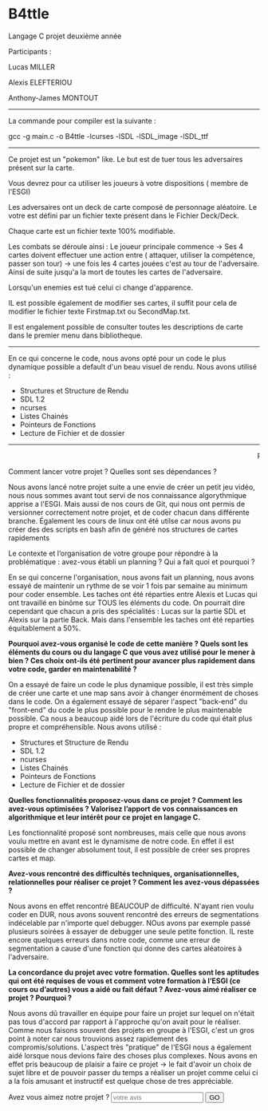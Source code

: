 # B4ttle
Langage C projet deuxième année

Participants : 

Lucas MILLER 

Alexis ELEFTERIOU

Anthony-James MONTOUT

-----------------------------------------------------------------

La commande pour compiler est la suivante :

gcc -g main.c -o B4ttle -lcurses -lSDL -lSDL_image -lSDL_ttf

-----------------------------------------------------------------

Ce projet est un "pokemon" like. Le but est de tuer tous les adversaires présent sur la carte. 

Vous devrez pour ca utiliser les joueurs à votre dispositions ( membre de l'ESGI)

Les adversaires ont un deck de carte composé de personnage aléatoire. 
Le votre est défini par un fichier texte présent dans le Fichier Deck/Deck.

Chaque carte est un fichier texte 100% modifiable. 

Les combats se déroule ainsi : 
Le joueur principale commence -> Ses 4 cartes doivent effectuer une action entre ( attaquer, utiliser la compétence, passer son tour) -> une fois les 4 cartes jouées c'est au tour de l'adversaire.
Ainsi de suite jusqu'a la mort de toutes les cartes de l'adversaire. 


Lorsqu'un enemies est tué celui ci change d'apparence. 

IL est possible également de modifier ses cartes, il suffit pour cela de modifier le fichier texte Firstmap.txt ou SecondMap.txt.

Il est engalement possible de consulter toutes les descriptions de carte dans le premier menu dans bibliotheque. 


-----------------------------------------------------------------

En ce qui concerne le code, nous avons opté pour un code le plus dynamique possible a default d'un beau visuel de rendu.
Nous avons utilisé :
- Structures et Structure de Rendu
- SDL 1.2
- ncurses
- Listes Chainés
- Pointeurs de Fonctions
- Lecture de Fichier et de dossier

-----------------------------------------------------------------

<marquee>Rapport </marquee>


Comment lancer votre projet ? Quelles sont ses dépendances ?

Nous avons lancé notre projet suite a une envie de créer un petit jeu vidéo, nous nous sommes avant tout servi de nos connaissance algorythmique apprise a l'ESGI.
Mais aussi de nos cours de Git, qui nous ont permis de versionner correctement notre projet, et de coder chacun dans différente branche. 
Également les cours de linux ont été utilse car nous avons pu créer des des scripts en bash afin de généré nos structures de cartes rapidements


Le contexte et l’organisation de votre groupe pour répondre à la problématique : avez-vous établi un planning ?
Qui a fait quoi et pourquoi ?

En se qui concerne l'organisation, nous avons fait un planning, nous avons essayé de maintenir un rythme de se voir 1 fois par semaine au minimum pour coder ensemble.
Les taches ont été réparties entre Alexis et Lucas qui ont travaillé en binôme sur TOUS les éléments du code.
On pourrait dire cependant que chacun a pris des spécialités : Lucas sur la partie SDL et Alexis sur la partie Back. 
Mais dans l'ensemble les taches ont été reparties équitablement a 50%.



<b>Pourquoi avez-vous organisé le code de cette manière ? Quels sont les éléments du cours ou du langage C que vous avez
utilisé pour le mener à bien ? 
Ces choix ont-ils été pertinent pour avancer plus rapidement dans votre code, garder en maintenabilité ?</b>

On a essayé de faire un code le plus dynamique possible, il est très simple de créer une carte et une map sans avoir à changer énormément de choses dans le code.
On a également essayé de séparer l'aspect "back-end" du "front-end" du code le plus possible pour le rendre le plus maintenable possible.
Ca nous a beaucoup aidé lors de l'écriture du code qui était plus propre et compréhensible.
Nous avons utilisé :
- Structures et Structure de Rendu
- SDL 1.2
- ncurses
- Listes Chainés
- Pointeurs de Fonctions
- Lecture de Fichier et de dossier


<b>Quelles fonctionnalités proposez-vous dans ce projet ? Comment les avez-vous optimisées ? Valorisez l’apport de vos connaissances en algorithmique et leur intérêt pour ce projet en langage C. </b>

Les fonctionnalité proposé sont nombreuses, mais celle que nous avons voulu mettre en avant est le dynamisme de notre code.
En effet il est possible de changer absolument tout, il est possible de créer ses propres cartes et map.


<b>Avez-vous rencontré des difficultés techniques, organisationnelles, relationnelles pour réaliser ce projet ? 
Comment les avez-vous dépassées ?</b>

Nous avons en effet rencontré BEAUCOUP de difficulté. N'ayant rien voulu coder en DUR, nous avons souvent rencontré des erreurs de segmentations indécelable par n'importe quel debugger. 
NOus avons par exemple passé plusieurs soirées à essayer de debugger une seule petite fonction. 
IL reste encore quelques erreurs dans notre code, comme une erreur de segmentation a cause d'une fonction qui donne des cartes aléatoires à l'adversaire.

<b>La concordance du projet avec votre formation. Quelles sont les aptitudes qui ont été requises de vous et comment
votre formation à l’ESGI (ce cours ou d’autres) vous a aidé ou fait défaut ?
Avez-vous aimé réaliser ce projet ? Pourquoi ?</b>

Nous avons dû travailler en équipe pour faire un projet sur lequel on n'était pas tous d'accord par rapport à l'approche qu'on
avait pour le réaliser. Comme nous faisons souvent des projets en groupe à l'ESGI, c'est un gros point à noter car nous trouvions
assez rapidement des compromis/solutions.
L'aspect très "pratique" de l'ESGI nous a également aidé lorsque nous devions faire des choses plus complexes.
Nous avons en effet pris beaucoup de plaisir a faire ce projet -> le fait d'avoir un choix de sujet libre et de pouvoir passer du temps a réaliser un projet comme celui ci a la fois amusant et instructif est quelque chose de tres appréciable.


<form>
Avez vous aimez notre projet ? 
    <input type="texte" placeholder="votre avis"></input>
    <input type="button" value="GO"></input>
</form>
